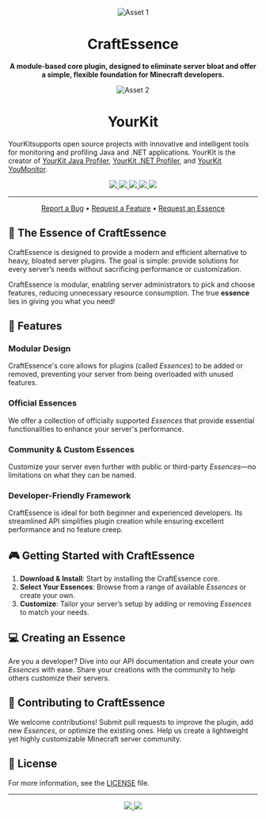 <p align="center">
  <img src="https://github.com/user-attachments/assets/b9e4e582-cce9-491c-9c87-97db0ac8c87d" alt="Asset 1">
</p>

<h1 align="center">CraftEssence</h1>
<p align="center">
  <strong>A module-based core plugin, designed to eliminate server bloat and offer a simple, flexible foundation for Minecraft developers.</strong>
</p>

<p align="center">
<img src="https://www.yourkit.com/images/yklogo.png" alt="Asset 2">
</p>
<h1 align="center">
YourKit 
</h1
<p align="center">
YourKitsupports open source projects with innovative and intelligent tools
for monitoring and profiling Java and .NET applications.
YourKit is the creator of <a href="https://www.yourkit.com/java/profiler/">YourKit Java Profiler</a>,
<a href="https://www.yourkit.com/dotnet-profiler/">YourKit .NET Profiler</a>,
and <a href="https://www.yourkit.com/youmonitor/">YourKit YouMonitor</a>.
</p>

<p align="center">
  <a href="https://github.com/TheRealPerson98/CraftEssence/stargazers">
    <img src="https://img.shields.io/github/stars/TheRealPerson98/CraftEssence.svg?style=social&label=Star">
  </a>
  <a href="https://github.com/TheRealPerson98/CraftEssence/network/members">
    <img src="https://img.shields.io/github/forks/TheRealPerson98/CraftEssence.svg?style=social&label=Fork">
  </a>
  <a href="https://github.com/TheRealPerson98/CraftEssence/issues">
    <img src="https://img.shields.io/github/issues/TheRealPerson98/CraftEssence.svg?style=plastic">
  </a>
  <a href="https://github.com/TheRealPerson98/CraftEssence/pulls">
    <img src="https://img.shields.io/github/issues-pr/TheRealPerson98/CraftEssence.svg?style=plastic">
  </a>
  <a href="https://www.codefactor.io/repository/github/therealperson98/craftessence">
    <img src="https://www.codefactor.io/repository/github/therealperson98/craftessence/badge">
  </a>
</p>

---

<p align="center">
  <a href="https://github.com/TheRealPerson98/CraftEssence/issues">Report a Bug</a> • 
  <a href="https://github.com/TheRealPerson98/CraftEssence/issues">Request a Feature</a> • 
  <a href="https://github.com/TheRealPerson98/CraftEssence/issues">Request an Essence</a>
</p>

## 🌟 **The Essence of CraftEssence**

CraftEssence is designed to provide a modern and efficient alternative to heavy, bloated server plugins. The goal is
simple: provide solutions for every server’s needs without sacrificing performance or customization.

CraftEssence is modular, enabling server administrators to pick and choose features, reducing unnecessary resource
consumption. The true **essence** lies in giving you what you need!

## 🚀 **Features**

### Modular Design

CraftEssence's core allows for plugins (called *Essences*) to be added or removed, preventing your server from being
overloaded with unused features.

### Official Essences

We offer a collection of officially supported *Essences* that provide essential functionalities to enhance your server's
performance.

### Community & Custom Essences

Customize your server even further with public or third-party *Essences*—no limitations on what they can be named.

### Developer-Friendly Framework

CraftEssence is ideal for both beginner and experienced developers. Its streamlined API simplifies plugin creation while
ensuring excellent performance and no feature creep.

## 🎮 **Getting Started with CraftEssence**

1. **Download & Install**: Start by installing the CraftEssence core.
2. **Select Your Essences**: Browse from a range of available *Essences* or create your own.
3. **Customize**: Tailor your server’s setup by adding or removing *Essences* to match your needs.

## 💻 **Creating an Essence**

Are you a developer? Dive into our API documentation and create your own *Essences* with ease. Share your creations with
the community to help others customize their servers.

## 🤝 **Contributing to CraftEssence**

We welcome contributions! Submit pull requests to improve the plugin, add new *Essences*, or optimize the existing ones.
Help us create a lightweight yet highly customizable Minecraft server community.

## 📜 **License**

For more information, see the [LICENSE](LICENSE) file.

---

<p align="center">
  <a href="https://github.com/TheRealPerson98/CraftEssence/stargazers">
    <img src="https://img.shields.io/github/stars/TheRealPerson98/CraftEssence.svg?style=social&label=Star">
  </a>
  <a href="https://github.com/TheRealPerson98/CraftEssence/network/members">
    <img src="https://img.shields.io/github/forks/TheRealPerson98/CraftEssence.svg?style=social&label=Fork">
  </a>
</p>
